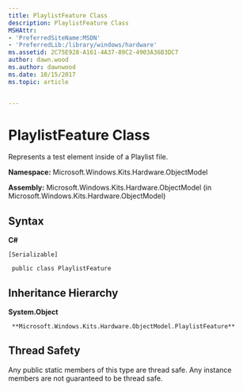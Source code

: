 ```yaml
---
title: PlaylistFeature Class
description: PlaylistFeature Class
MSHAttr:
- 'PreferredSiteName:MSDN'
- 'PreferredLib:/library/windows/hardware'
ms.assetid: 2C75E928-A161-4A37-89C2-4903A36B3DC7
author: dawn.wood
ms.author: dawnwood
ms.date: 10/15/2017
ms.topic: article


---
```


# PlaylistFeature Class


Represents a test element inside of a Playlist file.

**Namespace:** Microsoft.Windows.Kits.Hardware.ObjectModel

**Assembly:** Microsoft.Windows.Kits.Hardware.ObjectModel (in Microsoft.Windows.Kits.Hardware.ObjectModel)

## <span id="Syntax"></span><span id="syntax"></span><span id="SYNTAX"></span>Syntax


**C#**

`[Serializable]`

` public class PlaylistFeature`

## <span id="Inheritance_Hierarchy"></span><span id="inheritance_hierarchy"></span><span id="INHERITANCE_HIERARCHY"></span>Inheritance Hierarchy


**System.Object**

     **Microsoft.Windows.Kits.Hardware.ObjectModel.PlaylistFeature**

## <span id="Thread_Safety"></span><span id="thread_safety"></span><span id="THREAD_SAFETY"></span>Thread Safety


Any public static members of this type are thread safe. Any instance members are not guaranteed to be thread safe.

 

 






